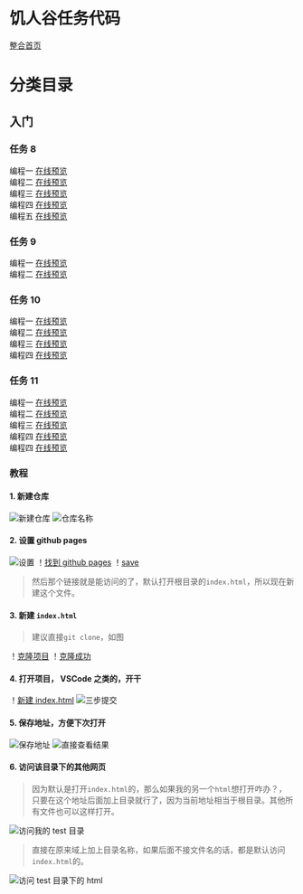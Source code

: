# 饥人谷任务代码
[整合首页](https://a294465800.github.io/HungerValleyCode/index.html)

# 分类目录
## 入门
### 任务 8
编程一 [在线预览](https://a294465800.github.io/HungerValleyCode/beginner/task8/01/)    
编程二 [在线预览](https://a294465800.github.io/HungerValleyCode/beginner/task8/02/)    
编程三 [在线预览](https://a294465800.github.io/HungerValleyCode/beginner/task8/03/)    
编程四 [在线预览](https://a294465800.github.io/HungerValleyCode/beginner/task8/04/)    
编程五 [在线预览](https://a294465800.github.io/HungerValleyCode/beginner/task8/05/)    
### 任务 9
编程一 [在线预览](https://a294465800.github.io/HungerValleyCode/beginner/task9/01/)     
编程二 [在线预览](https://a294465800.github.io/HungerValleyCode/beginner/task9/02/)
### 任务 10
编程一 [在线预览](https://a294465800.github.io/HungerValleyCode/beginner/task10/01/)     
编程二 [在线预览](https://a294465800.github.io/HungerValleyCode/beginner/task10/02/)     
编程三 [在线预览](https://a294465800.github.io/HungerValleyCode/beginner/task10/03/)      
编程四 [在线预览](https://a294465800.github.io/HungerValleyCode/beginner/task10/04/)    
### 任务 11
编程一 [在线预览](https://a294465800.github.io/HungerValleyCode/beginner/task11/01/)         
编程二 [在线预览](https://a294465800.github.io/HungerValleyCode/beginner/task11/02/)         
编程三 [在线预览](https://a294465800.github.io/HungerValleyCode/beginner/task11/03/)             
编程四 [在线预览](https://a294465800.github.io/HungerValleyCode/beginner/task11/04/)         
编程四 [在线预览](https://a294465800.github.io/HungerValleyCode/beginner/task11/05/)         
 
### 教程
#### 1. 新建仓库
![新建仓库](https://a294465800.github.io/HungerValleyCode/images/01.png)
![仓库名称](https://a294465800.github.io/HungerValleyCode/images/02.png)
#### 2. 设置 github pages
![设置](https://a294465800.github.io/HungerValleyCode/images/03.png)
！[找到 github pages](https://a294465800.github.io/HungerValleyCode/images/04.png)
！[save](https://a294465800.github.io/HungerValleyCode/images/05.png)

> 然后那个链接就是能访问的了，默认打开根目录的`index.html`，所以现在新建这个文件。
#### 3. 新建 `index.html`
> 建议直接`git clone`，如图

！[克隆项目](https://a294465800.github.io/HungerValleyCode/images/06.png)
！[克隆成功](https://a294465800.github.io/HungerValleyCode/images/07.png)
#### 4. 打开项目， VSCode 之类的，开干
！[新建 index.html](https://a294465800.github.io/HungerValleyCode/images/08.png)
![三步提交](https://a294465800.github.io/HungerValleyCode/images/09.png)
#### 5. 保存地址，方便下次打开
![保存地址](https://a294465800.github.io/HungerValleyCode/images/10.png)
![直接查看结果](https://a294465800.github.io/HungerValleyCode/images/11.png)
#### 6. 访问该目录下的其他网页

> 因为默认是打开`index.html`的，那么如果我的另一个`html`想打开咋办？，只要在这个地址后面加上目录就行了，因为当前地址相当于根目录。其他所有文件也可以这样打开。

![访问我的 test 目录](https://a294465800.github.io/HungerValleyCode/images/12.png)

> 直接在原来域上加上目录名称，如果后面不接文件名的话，都是默认访问`index.html`的。

![访问 test 目录下的 html](https://a294465800.github.io/HungerValleyCode/images/13.png)